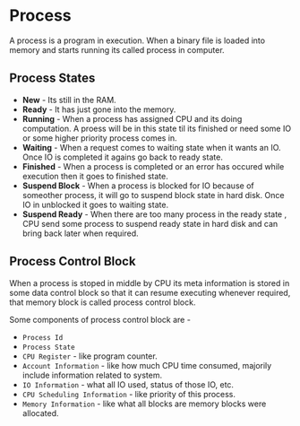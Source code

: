 # Process

A process is a program in execution.
When a binary file is loaded into memory and starts running its called process in computer.

## Process States
- **New** - Its still in the RAM.
- **Ready** - It has just gone into the memory.
- **Running** - When a process has assigned CPU and its doing computation. A proess will be in this state til its finished or need some IO or some higher priority process comes in.
- **Waiting** - When a request comes to waiting state when it wants an IO. Once IO is completed it agains go back to ready state.
- **Finished** - When a process is completed or an error has occured while execution then it goes to finished state.
- **Suspend Block** - When a process is blocked for IO because of someother process, it will go to suspend block state in hard disk. Once IO in unblocked it goes to waiting state.
- **Suspend Ready** - When there are too many process in the ready state , CPU send some process to suspend ready state in hard disk and can bring back later when required.

## Process Control Block
When a process is stoped in middle by CPU its meta information is stored in some data control block so that it can resume executing whenever required, that memory block is called process control block. 

Some components of process control block are - 
- `Process Id`
- `Process State`
- `CPU Register` - like program counter.
- `Account Information` - like how much CPU time consumed, majorily include information related to system.
- `IO Information` - what all IO used, status of those IO, etc.
- `CPU Scheduling Information` - like priority of this process.
- `Memory Information` - like what all blocks are memory blocks were allocated.


